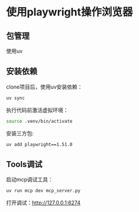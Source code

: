 # 使用playwright操作浏览器

## 包管理
使用uv

## 安装依赖
clone项目后，使用uv安装依赖：
```bash
uv sync
```

执行代码前激活虚拟环境：
```bash
source .venv/bin/activate
```

安装三方包:
```bash
uv add playwright==1.51.0
```


## Tools调试

启动mcp调试工具：
```bash
uv run mcp dev mcp_server.py
```
打开调试：http://127.0.0.1:6274 






